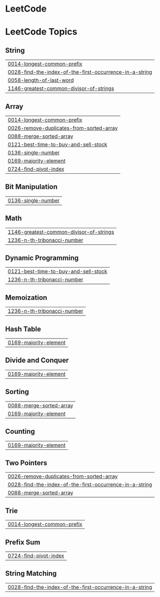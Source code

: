 # LeetCode
<!---LeetCode Topics Start-->
# LeetCode Topics
## String
|  |
| ------- |
| [0014-longest-common-prefix](https://github.com/wackyturtle/LeetCode/tree/master/0014-longest-common-prefix) |
| [0028-find-the-index-of-the-first-occurrence-in-a-string](https://github.com/wackyturtle/LeetCode/tree/master/0028-find-the-index-of-the-first-occurrence-in-a-string) |
| [0058-length-of-last-word](https://github.com/wackyturtle/LeetCode/tree/master/0058-length-of-last-word) |
| [1146-greatest-common-divisor-of-strings](https://github.com/wackyturtle/LeetCode/tree/master/1146-greatest-common-divisor-of-strings) |
## Array
|  |
| ------- |
| [0014-longest-common-prefix](https://github.com/wackyturtle/LeetCode/tree/master/0014-longest-common-prefix) |
| [0026-remove-duplicates-from-sorted-array](https://github.com/wackyturtle/LeetCode/tree/master/0026-remove-duplicates-from-sorted-array) |
| [0088-merge-sorted-array](https://github.com/wackyturtle/LeetCode/tree/master/0088-merge-sorted-array) |
| [0121-best-time-to-buy-and-sell-stock](https://github.com/wackyturtle/LeetCode/tree/master/0121-best-time-to-buy-and-sell-stock) |
| [0136-single-number](https://github.com/wackyturtle/LeetCode/tree/master/0136-single-number) |
| [0169-majority-element](https://github.com/wackyturtle/LeetCode/tree/master/0169-majority-element) |
| [0724-find-pivot-index](https://github.com/wackyturtle/LeetCode/tree/master/0724-find-pivot-index) |
## Bit Manipulation
|  |
| ------- |
| [0136-single-number](https://github.com/wackyturtle/LeetCode/tree/master/0136-single-number) |
## Math
|  |
| ------- |
| [1146-greatest-common-divisor-of-strings](https://github.com/wackyturtle/LeetCode/tree/master/1146-greatest-common-divisor-of-strings) |
| [1236-n-th-tribonacci-number](https://github.com/wackyturtle/LeetCode/tree/master/1236-n-th-tribonacci-number) |
## Dynamic Programming
|  |
| ------- |
| [0121-best-time-to-buy-and-sell-stock](https://github.com/wackyturtle/LeetCode/tree/master/0121-best-time-to-buy-and-sell-stock) |
| [1236-n-th-tribonacci-number](https://github.com/wackyturtle/LeetCode/tree/master/1236-n-th-tribonacci-number) |
## Memoization
|  |
| ------- |
| [1236-n-th-tribonacci-number](https://github.com/wackyturtle/LeetCode/tree/master/1236-n-th-tribonacci-number) |
## Hash Table
|  |
| ------- |
| [0169-majority-element](https://github.com/wackyturtle/LeetCode/tree/master/0169-majority-element) |
## Divide and Conquer
|  |
| ------- |
| [0169-majority-element](https://github.com/wackyturtle/LeetCode/tree/master/0169-majority-element) |
## Sorting
|  |
| ------- |
| [0088-merge-sorted-array](https://github.com/wackyturtle/LeetCode/tree/master/0088-merge-sorted-array) |
| [0169-majority-element](https://github.com/wackyturtle/LeetCode/tree/master/0169-majority-element) |
## Counting
|  |
| ------- |
| [0169-majority-element](https://github.com/wackyturtle/LeetCode/tree/master/0169-majority-element) |
## Two Pointers
|  |
| ------- |
| [0026-remove-duplicates-from-sorted-array](https://github.com/wackyturtle/LeetCode/tree/master/0026-remove-duplicates-from-sorted-array) |
| [0028-find-the-index-of-the-first-occurrence-in-a-string](https://github.com/wackyturtle/LeetCode/tree/master/0028-find-the-index-of-the-first-occurrence-in-a-string) |
| [0088-merge-sorted-array](https://github.com/wackyturtle/LeetCode/tree/master/0088-merge-sorted-array) |
## Trie
|  |
| ------- |
| [0014-longest-common-prefix](https://github.com/wackyturtle/LeetCode/tree/master/0014-longest-common-prefix) |
## Prefix Sum
|  |
| ------- |
| [0724-find-pivot-index](https://github.com/wackyturtle/LeetCode/tree/master/0724-find-pivot-index) |
## String Matching
|  |
| ------- |
| [0028-find-the-index-of-the-first-occurrence-in-a-string](https://github.com/wackyturtle/LeetCode/tree/master/0028-find-the-index-of-the-first-occurrence-in-a-string) |
<!---LeetCode Topics End-->